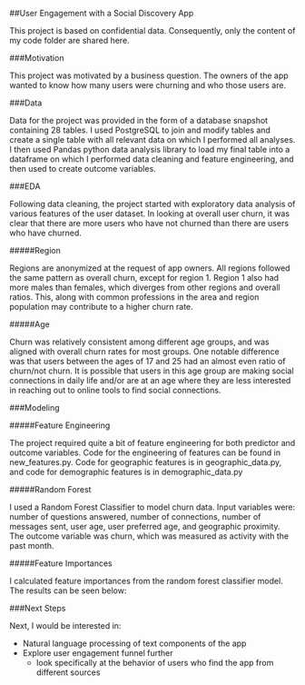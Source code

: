 ##User Engagement with a Social Discovery App

This project is based on confidential data. Consequently, only the content of my code folder are shared here.

###Motivation

This project was motivated by a business question. The owners of the app wanted to know how many users were churning and who those users are.

###Data

Data for the project was provided in the form of a database snapshot containing 28 tables. I used PostgreSQL to join and modify tables and create a single table with all relevant data on which I performed all analyses. I then used Pandas python data analysis library to load my final table into a dataframe on which I performed data cleaning and  feature engineering, and then used to create outcome variables.


###EDA

Following data cleaning, the project started with exploratory data analysis of various features of the user dataset. In looking at overall user churn, it was clear that there are more users who have not churned than there are users who have churned.

#####Region

Regions are anonymized at the request of app owners. All regions followed the same pattern as overall churn, except for region 1. Region 1 also had more males than females, which diverges from other regions and overall ratios. This, along with common professions in the area and region population may contribute to a higher churn rate.

#####Age

Churn was relatively consistent among different age groups, and was aligned with overall churn rates for most groups. One notable difference was that users between the ages of 17 and 25 had an almost even ratio of churn/not churn. It is possible that users in this age group are making social connections in daily life and/or are at an age where they are less interested in reaching out to online tools to find social connections.

###Modeling

#####Feature Engineering

The project required quite a bit of feature engineering for both predictor and outcome variables. Code for the engineering of features can be found in new_features.py. Code for geographic features is in geographic_data.py, and code for demographic features is in demographic_data.py


#####Random Forest

I used a Random Forest Classifier to model churn data. Input variables were: number of questions answered, number of connections, number of messages sent, user age, user preferred age, and geographic proximity. The outcome variable was churn, which was measured as activity with the past month.

#####Feature Importances

I calculated feature importances from the random forest classifier model. The results can be seen below:


###Next Steps

Next, I would be interested in:
 - Natural language processing of text components of the app
 - Explore user engagement funnel further
    - look specifically at the behavior of users who find the app from different          sources
